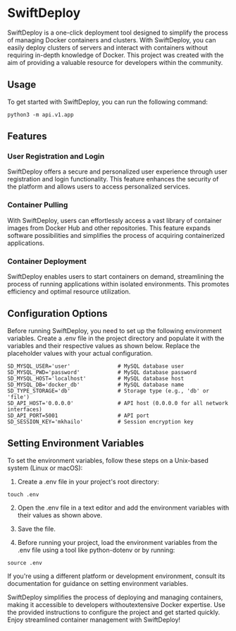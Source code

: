 # SwiftDeploy
SwiftDeploy is a one-click deployment tool designed to simplify the process of managing Docker containers and clusters. With SwiftDeploy, you can easily deploy clusters of servers and interact with containers without requiring in-depth knowledge of Docker. This project was created with the aim of providing a valuable resource for developers within the community.

## Usage
To get started with SwiftDeploy, you can run the following command:
```
python3 -m api.v1.app
```

## Features
### User Registration and Login
SwiftDeploy offers a secure and personalized user experience through user registration and login functionality. This feature enhances the security of the platform and allows users to access personalized services.

### Container Pulling
With SwiftDeploy, users can effortlessly access a vast library of container images from Docker Hub and other repositories. This feature expands software possibilities and simplifies the process of acquiring containerized applications.

### Container Deployment
SwiftDeploy enables users to start containers on demand, streamlining the process of running applications within isolated environments. This promotes efficiency and optimal resource utilization.

## Configuration Options
Before running SwiftDeploy, you need to set up the following environment variables. Create a .env file in the project directory and populate it with the variables and their respective values as shown below. Replace the placeholder values with your actual configuration.

```
SD_MYSQL_USER='user'               # MySQL database user
SD_MYSQL_PWD='password'            # MySQL database password
SD_MYSQL_HOST='localhost'          # MySQL database host
SD_MYSQL_DB='docker_db'            # MySQL database name
SD_TYPE_STORAGE='db'               # Storage type (e.g., 'db' or 'file')
SD_API_HOST='0.0.0.0'              # API host (0.0.0.0 for all network interfaces)
SD_API_PORT=5001                   # API port
SD_SESSION_KEY='mkhailo'           # Session encryption key
```

## Setting Environment Variables
To set the environment variables, follow these steps on a Unix-based system (Linux or macOS):

1. Create a .env file in your project's root directory:
```
touch .env
```

2. Open the .env file in a text editor and add the environment variables with their values as shown above.

3. Save the file.

4. Before running your project, load the environment variables from the .env file using a tool like python-dotenv or by running:

```
source .env
```

If you're using a different platform or development environment, consult its documentation for guidance on setting environment variables.

SwiftDeploy simplifies the process of deploying and managing containers, making it accessible to developers withoutextensive Docker expertise. Use the provided instructions to configure the project and get started quickly. Enjoy streamlined container management with SwiftDeploy!